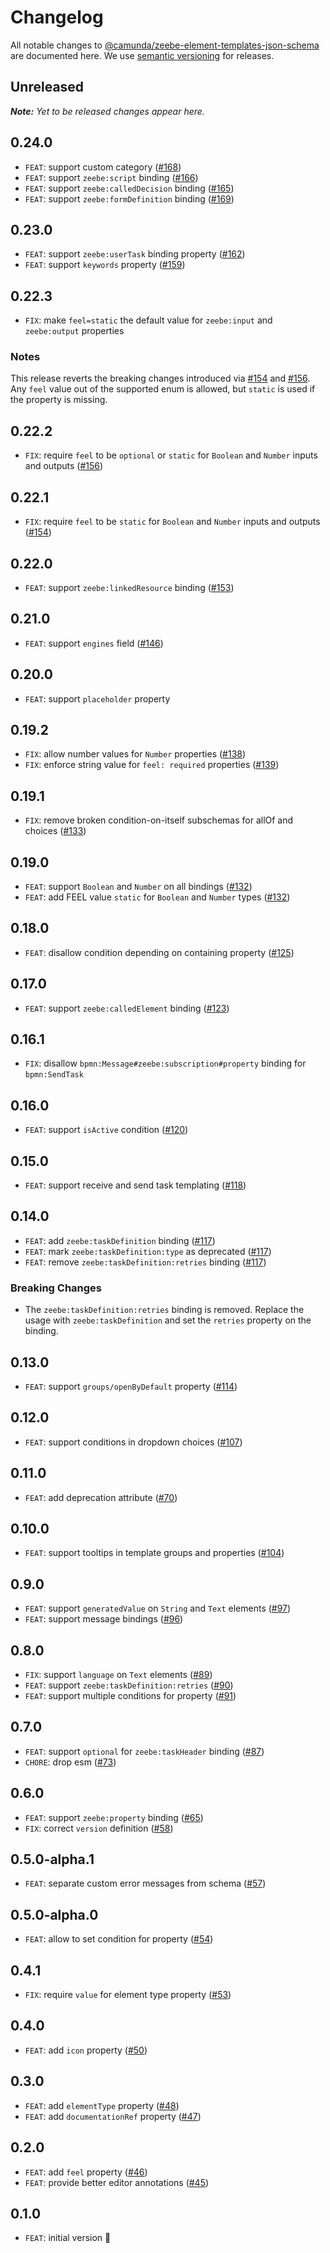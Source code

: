 # Changelog

All notable changes to [@camunda/zeebe-element-templates-json-schema](https://github.com/camunda/element-templates-json-schema/packages/zeebe-element-templates-json-schema) are documented here. We use [semantic versioning](http://semver.org/) for releases.

## Unreleased

___Note:__ Yet to be released changes appear here._

## 0.24.0

* `FEAT`: support custom category ([#168](https://github.com/camunda/element-templates-json-schema/pull/168))
* `FEAT`: support `zeebe:script` binding ([#166](https://github.com/camunda/element-templates-json-schema/pull/166))
* `FEAT`: support `zeebe:calledDecision` binding ([#165](https://github.com/camunda/element-templates-json-schema/pull/165))
* `FEAT`: support `zeebe:formDefinition` binding ([#169](https://github.com/camunda/element-templates-json-schema/pull/169))

## 0.23.0

* `FEAT`: support `zeebe:userTask` binding property ([#162](https://github.com/camunda/element-templates-json-schema/pull/162))
* `FEAT`: support `keywords` property ([#159](https://github.com/camunda/element-templates-json-schema/pull/159))

## 0.22.3

* `FIX`: make `feel=static` the default value for `zeebe:input` and `zeebe:output` properties

### Notes

This release reverts the breaking changes introduced via [#154](https://github.com/camunda/element-templates-json-schema/pull/154) and [#156](https://github.com/camunda/element-templates-json-schema/pull/156). Any `feel` value out of the supported enum is allowed, but `static` is used if the property is missing.

## 0.22.2

* `FIX`: require `feel` to be `optional` or `static` for `Boolean` and `Number` inputs and outputs ([#156](https://github.com/camunda/element-templates-json-schema/pull/156))

## 0.22.1

* `FIX`: require `feel` to be `static` for `Boolean` and `Number` inputs and outputs ([#154](https://github.com/camunda/element-templates-json-schema/pull/154))

## 0.22.0

* `FEAT`: support `zeebe:linkedResource` binding ([#153](https://github.com/camunda/element-templates-json-schema/pull/153))

## 0.21.0

* `FEAT`: support `engines` field ([#146](https://github.com/camunda/element-templates-json-schema/issues/146))

## 0.20.0

* `FEAT`: support `placeholder` property

## 0.19.2

* `FIX`: allow number values for `Number` properties ([#138](https://github.com/camunda/element-templates-json-schema/issues/138))
* `FIX`: enforce string value for `feel: required` properties ([#139](https://github.com/camunda/element-templates-json-schema/pull/139))

## 0.19.1

* `FIX`: remove broken condition-on-itself subschemas for allOf and choices ([#133](https://github.com/camunda/element-templates-json-schema/issues/133))

## 0.19.0

* `FEAT`: support `Boolean` and `Number` on all bindings ([#132](https://github.com/camunda/element-templates-json-schema/pull/132))
* `FEAT`: add FEEL value `static` for `Boolean` and `Number` types ([#132](https://github.com/camunda/element-templates-json-schema/pull/132))

## 0.18.0

* `FEAT`: disallow condition depending on containing property ([#125](https://github.com/camunda/element-templates-json-schema/issues/125))

## 0.17.0

* `FEAT`: support `zeebe:calledElement` binding ([#123](https://github.com/camunda/element-templates-json-schema/pull/123))

## 0.16.1

* `FIX`: disallow `bpmn:Message#zeebe:subscription#property` binding for `bpmn:SendTask`

## 0.16.0

* `FEAT`: support `isActive` condition ([#120](https://github.com/camunda/element-templates-json-schema/pull/120))

## 0.15.0

* `FEAT`: support receive and send task templating ([#118](https://github.com/camunda/element-templates-json-schema/pull/118))

## 0.14.0

* `FEAT`: add `zeebe:taskDefinition` binding ([#117](https://github.com/camunda/element-templates-json-schema/pull/117))
* `FEAT`: mark `zeebe:taskDefinition:type` as deprecated ([#117](https://github.com/camunda/element-templates-json-schema/pull/117))
* `FEAT`: remove `zeebe:taskDefinition:retries` binding ([#117](https://github.com/camunda/element-templates-json-schema/pull/117))

### Breaking Changes

* The `zeebe:taskDefinition:retries` binding is removed. Replace the usage with `zeebe:taskDefinition` and set the `retries` property on the binding.

## 0.13.0

* `FEAT`: support `groups/openByDefault` property ([#114](https://github.com/camunda/element-templates-json-schema/pull/114))

## 0.12.0

* `FEAT`: support conditions in dropdown choices ([#107](https://github.com/camunda/element-templates-json-schema/pull/107))

## 0.11.0

* `FEAT`: add deprecation attribute ([#70](https://github.com/camunda/element-templates-json-schema/issues/70))

## 0.10.0

* `FEAT`: support tooltips in template groups and properties ([#104](https://github.com/camunda/element-templates-json-schema/pull/104))

## 0.9.0

* `FEAT`: support `generatedValue` on `String` and `Text` elements ([#97](https://github.com/camunda/element-templates-json-schema/pull/97))
* `FEAT`: support message bindings ([#96](https://github.com/camunda/element-templates-json-schema/issues/96))

## 0.8.0

* `FIX`: support `language` on `Text` elements ([#89](https://github.com/camunda/element-templates-json-schema/issues/89))
* `FEAT`: support `zeebe:taskDefinition:retries` ([#90](https://github.com/camunda/element-templates-json-schema/issues/90))
* `FEAT`: support multiple conditions for property ([#91](https://github.com/camunda/element-templates-json-schema/issues/91))

## 0.7.0

* `FEAT`: support `optional` for `zeebe:taskHeader` binding ([#87](https://github.com/camunda/element-templates-json-schema/pull/87))
* `CHORE`: drop esm ([#73](https://github.com/camunda/element-templates-json-schema/pull/73))

## 0.6.0

* `FEAT`: support `zeebe:property` binding ([#65](https://github.com/camunda/element-templates-json-schema/issues/65))
* `FIX`: correct `version` definition ([#58](https://github.com/camunda/element-templates-json-schema/issues/58))

## 0.5.0-alpha.1

* `FEAT`: separate custom error messages from schema ([#57](https://github.com/camunda/element-templates-json-schema/pull/57))

## 0.5.0-alpha.0

* `FEAT`: allow to set condition for property ([#54](https://github.com/camunda/element-templates-json-schema/issues/54))

## 0.4.1

* `FIX`: require `value` for element type property ([#53](https://github.com/camunda/element-templates-json-schema/pull/53))

## 0.4.0

* `FEAT`: add `icon` property ([#50](https://github.com/camunda/element-templates-json-schema/issues/50))
## 0.3.0

* `FEAT`: add `elementType` property ([#48](https://github.com/camunda/element-templates-json-schema/pull/48))
* `FEAT`: add `documentationRef` property ([#47](https://github.com/camunda/element-templates-json-schema/pull/47))

## 0.2.0

* `FEAT`: add `feel` property ([#46](https://github.com/camunda/element-templates-json-schema/pull/46))
* `FEAT`: provide better editor annotations ([#45](https://github.com/camunda/element-templates-json-schema/pull/45))

## 0.1.0

* `FEAT`: initial version :tada:
